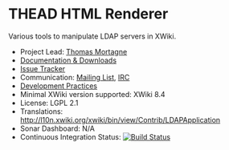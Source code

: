 # THEAD HTML Renderer

Various tools to manipulate LDAP servers in XWiki.

* Project Lead: [Thomas Mortagne](http://www.xwiki.org/xwiki/bin/view/XWiki/ThomasMortagne)
* [Documentation & Downloads](http://extensions.xwiki.org/xwiki/bin/view/Extension/THEAD+HTML+Renderer/)
* [Issue Tracker](http://jira.xwiki.org/browse/THEADHTML)
* Communication: [Mailing List](http://dev.xwiki.org/xwiki/bin/view/Community/MailingLists), [IRC](http://dev.xwiki.org/xwiki/bin/view/Community/IRC)
* [Development Practices](http://dev.xwiki.org)
* Minimal XWiki version supported: XWiki 8.4
* License: LGPL 2.1
* Translations: http://l10n.xwiki.org/xwiki/bin/view/Contrib/LDAPApplication
* Sonar Dashboard: N/A
* Continuous Integration Status: [![Build Status](http://ci.xwiki.org/job/XWiki%20Contrib/job/ldap/job/master/badge/icon)](http://ci.xwiki.org/job/XWiki%20Contrib/job/renderer-theadhtml5/job/master/)